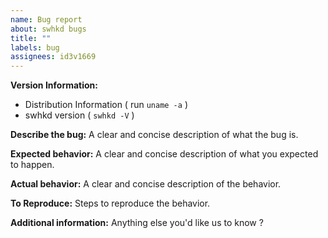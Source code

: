 ```yaml
---
name: Bug report
about: swhkd bugs
title: ""
labels: bug
assignees: id3v1669
---
```


**Version Information:**

- Distribution Information ( run `uname -a` )
- swhkd version ( `swhkd -V` )

**Describe the bug:**
A clear and concise description of what the bug is.

**Expected behavior:**
A clear and concise description of what you expected to happen.

**Actual behavior:**
A clear and concise description of the behavior.

**To Reproduce:**
Steps to reproduce the behavior.

**Additional information:**
Anything else you'd like us to know ?
